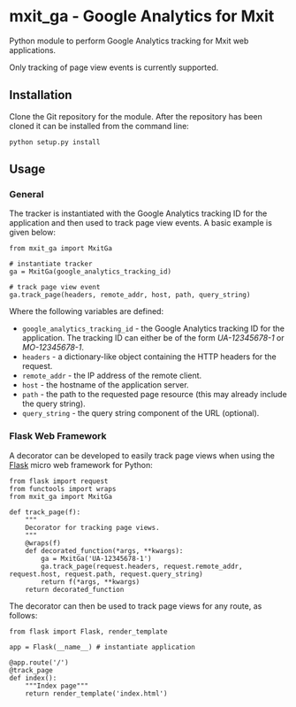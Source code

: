 # mxit_ga - Google Analytics for Mxit

Python module to perform Google Analytics tracking for Mxit web applications.

Only tracking of page view events is currently supported.

## Installation

Clone the Git repository for the module. After the repository has been cloned it can be installed from the command line:

	python setup.py install

## Usage

### General

The tracker is instantiated with the Google Analytics tracking ID for the application and then used to track page view events. A basic example is given below: 

	from mxit_ga import MxitGa
	
	# instantiate tracker	
	ga = MxitGa(google_analytics_tracking_id)
	
	# track page view event
	ga.track_page(headers, remote_addr, host, path, query_string)

Where the following variables are defined:

* `google_analytics_tracking_id` - the Google Analytics tracking ID for the application. The tracking ID can either be of the form *UA-12345678-1* or *MO-12345678-1*.
* `headers` - a dictionary-like object containing the HTTP headers for the request.
* `remote_addr` - the IP address of the remote client.
* `host` - the hostname of the application server.
* `path` - the path to the requested page resource (this may already include the query string).
* `query_string` - the query string component of the URL (optional).

### Flask Web Framework

A decorator can be developed to easily track page views when using the [Flask](http://flask.pocoo.org) micro web framework for Python:

    from flask import request
    from functools import wraps
    from mxit_ga import MxitGa
	
    def track_page(f):
        """
        Decorator for tracking page views.
        """
        @wraps(f)
        def decorated_function(*args, **kwargs):
            ga = MxitGa('UA-12345678-1')
            ga.track_page(request.headers, request.remote_addr, request.host, request.path, request.query_string)
            return f(*args, **kwargs)
        return decorated_function

The decorator can then be used to track page views for any route, as follows:

	from flask import Flask, render_template

	app = Flask(__name__) # instantiate application

    @app.route('/')
    @track_page
    def index():
        """Index page"""
        return render_template('index.html')
